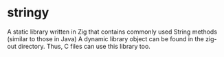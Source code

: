 # stringy
A static library written in Zig that contains commonly used String methods (similar to those in Java)
A dynamic library object can be found in the zig-out directory. Thus, C files can use this library too.
